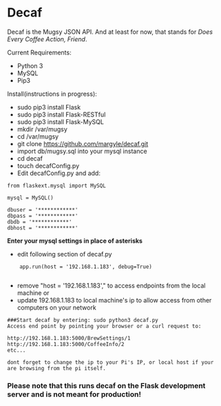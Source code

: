# Decaf
Decaf is the Mugsy JSON API. And at least for now, that stands for *Does Every Coffee Action, Friend*. 

Current Requirements:
 - Python 3
 - MySQL
 - Pip3

Install(instructions in progress): 
 - sudo pip3 install Flask
 - sudo pip3 install Flask-RESTful
 - sudo pip3 install Flask-MySQL
 - mkdir /var/mugsy 
 - cd /var/mugsy
 - git clone https://github.com/margyle/decaf.git
 - import db/mugsy.sql into your mysql instance
 - cd decaf
 - touch decafConfig.py 
 - Edit decafConfig.py and add:
   
```
from flaskext.mysql import MySQL  

mysql = MySQL()

dbuser = '************' 
dbpass = '************' 
dbdb = '************'
dbhost = '************'
```
**Enter your mysql settings in place of asterisks**
- edit following section of decaf.py
```
	app.run(host = '192.168.1.183', debug=True)


```
 - remove "host = '192.168.1.183'," to access endpoints from the local machine or
 - update 192.168.1.183 to local machine's ip to allow access from other computers on your network

 ```
###Start decaf by entering: sudo python3 decaf.py
 Access end point by pointing your browser or a curl request to: 
 
 http://192.168.1.183:5000/BrewSettings/1 
 http://192.168.1.183:5000/CoffeeInfo/2
 etc...
 
 dont forget to change the ip to your Pi's IP, or local host if your are browsing from the pi itself.
 ```
 ### Please note that this runs decaf on the Flask development server and is not meant for production!
 
 


 

